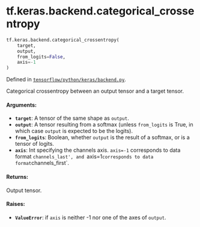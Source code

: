 <div itemscope itemtype="http://developers.google.com/ReferenceObject">
<meta itemprop="name" content="tf.keras.backend.categorical_crossentropy" />
<meta itemprop="path" content="Stable" />
</div>

# tf.keras.backend.categorical_crossentropy

``` python
tf.keras.backend.categorical_crossentropy(
    target,
    output,
    from_logits=False,
    axis=-1
)
```



Defined in [`tensorflow/python/keras/backend.py`](https://www.tensorflow.org/code/tensorflow/python/keras/backend.py).

Categorical crossentropy between an output tensor and a target tensor.

#### Arguments:

* <b>`target`</b>: A tensor of the same shape as `output`.
* <b>`output`</b>: A tensor resulting from a softmax
        (unless `from_logits` is True, in which
        case `output` is expected to be the logits).
* <b>`from_logits`</b>: Boolean, whether `output` is the
        result of a softmax, or is a tensor of logits.
* <b>`axis`</b>: Int specifying the channels axis. `axis=-1` corresponds to data
        format `channels_last', and `axis=1` corresponds to data format
        `channels_first`.


#### Returns:

Output tensor.


#### Raises:

* <b>`ValueError`</b>: if `axis` is neither -1 nor one of the axes of `output`.